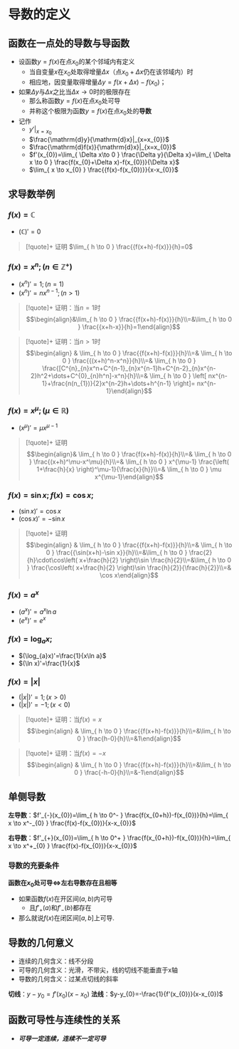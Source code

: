 # 导数的定义

## 函数在一点处的导数与导函数

- 设函数$y=f(x)$在点$x_{0}$的某个邻域内有定义
	- 当自变量$x$在$x_{0}$处取得增量$\Delta x$（点$x_{0}+\Delta x$仍在该邻域内）时
	- 相应地，因变量取得增量$\Delta y=f(x+\Delta x)-f(x_{0})$；
- 如果$\Delta y$与$\Delta x$之比当$\Delta x\to0$时的极限存在
	- 那么称函数$y=f(x)$在点$x_{0}$处可导
	- 并称这个极限为函数$y=f(x)$在点$x_{0}$处的**导数**
- 记作
	- $y'|_{x=x_{0}}$
	- $\frac{\mathrm{d}y}{\mathrm{d}x}|_{x=x_{0}}$
	- $\frac{\mathrm{d}f(x)}{\mathrm{d}x}|_{x=x_{0}}$
	- $f'(x_{0})=\lim_{ \Delta x\to 0 } \frac{\Delta y}{\Delta x}=\lim_{ \Delta x \to 0 } \frac{f(x_{0}+\Delta x)-f(x_{0})}{\Delta x}$
	- $\lim_{ x \to x_{0} } \frac{{f(x)-f(x_{0})}}{x-x_{0}}$

## 求导数举例

### $f(x)=\mathbb{C}$

- $(\mathbb{C})'=0$

>[!quote]+ 证明
> $\lim_{ h \to 0 } \frac{{f(x+h)-f(x)}}{h}=0$

### $f(x)=x^n;(n\in \mathbb{Z}^+)$

- $(x^n)'=1;(n=1)$
- $(x^n)'=nx^{n-1};(n>1)$

>[!quote]+ 证明：当$n=1$时
> $$\begin{align}&\lim_{ h \to 0 } \frac{{f(x+h)-f(x)}}{h}\\=&\lim_{ h \to 0 } \frac{{x+h-x}}{h}=1\end{align}$$

>[!quote]+ 证明：当$n>1$时
>$$\begin{align} & \lim_{ h \to 0 } \frac{{f(x+h)-f(x)}}{h}\\=& \lim_{ h \to 0 } \frac{{(x+h)^n-x^n}}{h}\\=& \lim_{ h \to 0 } \frac{[C^{n}_{n}x^n+C^{n-1}_{n}x^{n-1}h+C^{n-2}_{n}x^{n-2}h^2+\dots+C^{0}_{n}h^n]-x^n}{h}\\=& \lim_{ h \to 0 }	\left[ nx^{n-1}+\frac{n(n_{1})}{2}x^{n-2}h+\dots+h^{n-1} \right]= nx^{n-1}\end{align}$$



### $f(x)=x^\mu;(\mu \in \mathbb{R})$

- $(x^\mu)'=\mu x^{\mu-1}$

>[!quote]+ 证明
> $$\begin{align}&	\lim_{ h \to 0 } \frac{f(x+h)-f(x)}{h}\\=& \lim_{ h \to 0 } \frac{(x+h)^\mu-x^\mu}{h}\\=& \lim_{ h \to 0 } x^{\mu-1}	 \frac{\left( 1+\frac{h}{x} \right)^\mu-1}{\frac{x}{h}}\\=& \lim_{ h \to 0 } \mu x^{\mu-1}\end{align}$$

### $f(x)=\sin x;f(x)=\cos x;$

- $(\sin x)'=\cos x$
- $(\cos x)'=-\sin x$

>[!quote]+ 证明
>$$\begin{align} & \lim_{ h \to 0 } \frac{{f(x+h)-f(x)}}{h}\\=& \lim_{ h \to 0 } \frac{{\sin(x+h)-\sin x}}{h}\\=&\lim_{ h \to 0 } \frac{2}{h}\cdot\cos\left( x+\frac{h}{2} \right)\sin \frac{h}{2}\\=&\lim_{ h \to 0 } \frac{\cos\left( x+\frac{h}{2} \right)\sin \frac{h}{2}}{\frac{h}{2}}\\=& \cos x\end{align}$$


### $f(x)=a^x$

- $(a^x)'=a^x\ln a$
- $(e^x)'=e^x$

### $f(x)=\log_{a}x;$

- $(\log_{a}x)'=\frac{1}{x\ln a}$
- $(\ln x)'=\frac{1}{x}$

### $f(x)=|x|$

- $(|x|)'=1;(x>0)$
- $(|x|)'=-1;(x<0)$

>[!quote]+ 证明：当$f(x)=x$
> $$\begin{align} & \lim_{ h \to 0 } \frac{{f(x+h)-f(x)}}{h}\\=&\lim_{ h \to 0 } \frac{h-0}{h}\\=&1\end{align}$$

>[!quote]+ 证明：当$f(x)=-x$
>$$\begin{align} & \lim_{ h \to 0 } \frac{{f(x+h)-f(x)}}{h}\\=&\lim_{ h \to 0 } \frac{-h-0}{h}\\=&-1\end{align}$$



## 单侧导数

**左导数**：$f'_{-}(x_{0})=\lim_{ h \to 0^- } \frac{f(x_{0+h})-f(x_{0})}{h}=\lim_{ x \to x^-_{0} } \frac{f(x)-f(x_{0})}{x-x_{0}}$

**右导数**：$f'_{+}(x_{0})=\lim_{ h \to 0^+ } \frac{f(x_{0+h})-f(x_{0})}{h}=\lim_{ x \to x^+_{0} } \frac{f(x)-f(x_{0})}{x-x_{0}}$

### 导数的充要条件

**函数在$x_{0}$处可导$\iff$左右导数存在且相等**

- 如果函数$f(x)$在开区间$(a,b)$内可导
	- 且$f'_{+}(a)$和$f'_{-}(b)$都存在
- 那么就说$f(x)$在闭区间$[a, b]$上可导.

## 导数的几何意义

- 连续的几何含义：线不分段
- 可导的几何含义：光滑，不带尖，线的切线不能垂直于x轴
- 导数的几何含义：过某点切线的斜率

**切线**：$y-y_{0}=f'(x_{0})(x-x_{0})$
**法线**：$y-y_{0}=-\frac{1}{f'(x_{0})}(x-x_{0})$

## 函数可导性与连续性的关系

- ***可导一定连续，连续不一定可导***
